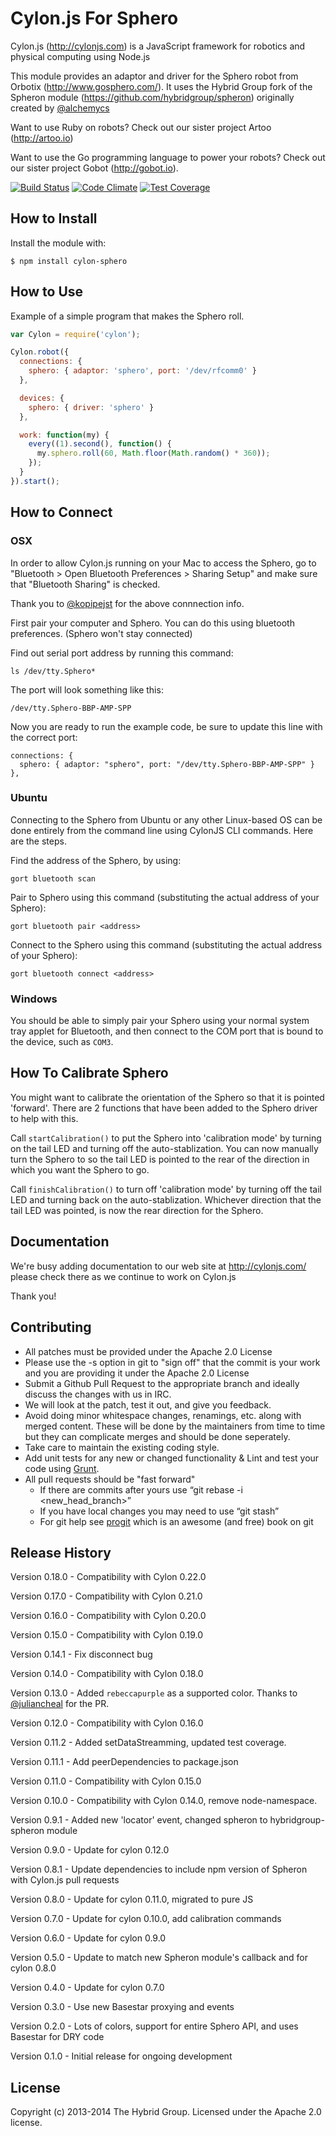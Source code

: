 # Cylon.js For Sphero

Cylon.js (http://cylonjs.com) is a JavaScript framework for robotics and physical computing using Node.js

This module provides an adaptor and driver for the Sphero robot from Orbotix (http://www.gosphero.com/). It uses the Hybrid Group fork of the Spheron module (https://github.com/hybridgroup/spheron) originally created by [@alchemycs](https://github.com/alchemycs)

Want to use Ruby on robots? Check out our sister project Artoo (http://artoo.io)

Want to use the Go programming language to power your robots? Check out our sister project Gobot (http://gobot.io).

[![Build Status](https://secure.travis-ci.org/hybridgroup/cylon-sphero.png?branch=master)](http://travis-ci.org/hybridgroup/cylon-sphero) [![Code Climate](https://codeclimate.com/github/hybridgroup/cylon-sphero/badges/gpa.svg)](https://codeclimate.com/github/hybridgroup/cylon-sphero) [![Test Coverage](https://codeclimate.com/github/hybridgroup/cylon-sphero/badges/coverage.svg)](https://codeclimate.com/github/hybridgroup/cylon-sphero)

## How to Install

Install the module with:

    $ npm install cylon-sphero

## How to Use

Example of a simple program that makes the Sphero roll.

```javascript
var Cylon = require('cylon');

Cylon.robot({
  connections: {
    sphero: { adaptor: 'sphero', port: '/dev/rfcomm0' }
  },

  devices: {
    sphero: { driver: 'sphero' }
  },

  work: function(my) {
    every((1).second(), function() {
      my.sphero.roll(60, Math.floor(Math.random() * 360));
    });
  }
}).start();
```

## How to Connect

### OSX

In order to allow Cylon.js running on your Mac to access the Sphero, go to "Bluetooth > Open Bluetooth Preferences > Sharing Setup" and make sure that "Bluetooth Sharing" is checked.

Thank you to [@kopipejst](https://github.com/kopipejst) for the above connnection info.

First pair your computer and Sphero. You can do this using bluetooth preferences. (Sphero won't stay connected)

Find out serial port address by running this command:

    ls /dev/tty.Sphero*

The port will look something like this:

    /dev/tty.Sphero-BBP-AMP-SPP

Now you are ready to run the example code, be sure to update this line with the correct port:

    connections: {
      sphero: { adaptor: "sphero", port: "/dev/tty.Sphero-BBP-AMP-SPP" }
    },

### Ubuntu

Connecting to the Sphero from Ubuntu or any other Linux-based OS can be done entirely from the command line
using CylonJS CLI commands. Here are the steps.

Find the address of the Sphero, by using:

    gort bluetooth scan

Pair to Sphero using this command (substituting the actual address of your Sphero):

    gort bluetooth pair <address>

Connect to the Sphero using this command (substituting the actual address of your Sphero):

    gort bluetooth connect <address>

### Windows

You should be able to simply pair your Sphero using your normal system tray applet for Bluetooth, and then connect to the COM port that is bound to the device, such as `COM3`.

## How To Calibrate Sphero

You might want to calibrate the orientation of the Sphero so that it is pointed 'forward'. There are 2 functions that have been added to the Sphero driver to help with this.

Call `startCalibration()` to put the Sphero into 'calibration mode' by turning on the tail LED and turning off the auto-stablization. You can now manually turn the Sphero to so the tail LED is pointed to the rear of the direction in which you want the Sphero to go.

Call `finishCalibration()` to turn off 'calibration mode' by turning off the tail LED and turning back on the auto-stablization. Whichever direction that the tail LED was pointed, is now the rear direction for the Sphero.

## Documentation

We're busy adding documentation to our web site at http://cylonjs.com/ please check there as we continue to work on Cylon.js

Thank you!

## Contributing

* All patches must be provided under the Apache 2.0 License
* Please use the -s option in git to "sign off" that the commit is your work and you are providing it under the Apache 2.0 License
* Submit a Github Pull Request to the appropriate branch and ideally discuss the changes with us in IRC.
* We will look at the patch, test it out, and give you feedback.
* Avoid doing minor whitespace changes, renamings, etc. along with merged content. These will be done by the maintainers from time to time but they can complicate merges and should be done seperately.
* Take care to maintain the existing coding style.
* Add unit tests for any new or changed functionality & Lint and test your code using [Grunt](http://gruntjs.com/).
* All pull requests should be "fast forward"
  * If there are commits after yours use “git rebase -i <new_head_branch>”
  * If you have local changes you may need to use “git stash”
  * For git help see [progit](http://git-scm.com/book) which is an awesome (and free) book on git

## Release History

Version 0.18.0 - Compatibility with Cylon 0.22.0

Version 0.17.0 - Compatibility with Cylon 0.21.0

Version 0.16.0 - Compatibility with Cylon 0.20.0

Version 0.15.0 - Compatibility with Cylon 0.19.0

Version 0.14.1 - Fix disconnect bug

Version 0.14.0 - Compatibility with Cylon 0.18.0

Version 0.13.0 - Added `rebeccapurple` as a supported color. Thanks to
                 [@juliancheal](https://github.com/juliancheal) for the PR.

Version 0.12.0 - Compatibility with Cylon 0.16.0

Version 0.11.2 - Added setDataStreamming, updated test coverage.

Version 0.11.1 - Add peerDependencies to package.json

Version 0.11.0 - Compatibility with Cylon 0.15.0

Version 0.10.0 - Compatibility with Cylon 0.14.0, remove node-namespace.

Version 0.9.1 - Added new 'locator' event, changed spheron to hybridgroup-spheron module

Version 0.9.0 - Update for cylon 0.12.0

Version 0.8.1 - Update dependencies to include npm version of Spheron with Cylon.js pull requests

Version 0.8.0 - Update for cylon 0.11.0, migrated to pure JS

Version 0.7.0 - Update for cylon 0.10.0, add calibration commands

Version 0.6.0 - Update for cylon 0.9.0

Version 0.5.0 - Update to match new Spheron module's callback and for cylon 0.8.0

Version 0.4.0 - Update for cylon 0.7.0

Version 0.3.0 - Use new Basestar proxying and events

Version 0.2.0 - Lots of colors, support for entire Sphero API, and uses Basestar for DRY code

Version 0.1.0 - Initial release for ongoing development

## License
Copyright (c) 2013-2014 The Hybrid Group. Licensed under the Apache 2.0 license.
